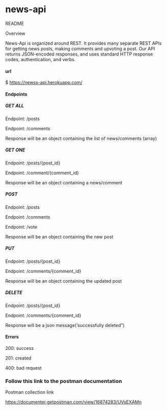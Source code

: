 # news-api
README

Overview

News-Api is organized around REST. It provides many separate REST APIs for getting news posts, making comments and upvoting a post. Our API returns JSON-encoded responses, and uses standard HTTP response codes, authentication, and verbs.

#### url

$ https://newss-api.herokuapp.com/

#### Endpoints

##### GET ALL

Endpoint: /posts

Endpoint: /comments

Response will be an object containing the list of news/comments (array) 

##### GET ONE

Endpoint: /posts/{post_id}

Endpoint: /comment/{comment_id}

Response will be an object containing a news/comment

##### POST

Endpoint: /posts

Endpoint: /comments

Endpoint: /vote 

Response will be an object containing the new post 

##### PUT

Endpoint: /posts/{post_id}

Endpoint: /comments/{comment_id}

Response will be an object containing the updated post 

##### DELETE

Endpoint: /posts/{post_id}

Endpoint: /comments/{comment_id}

Response will be a json message(‘successfully deleted”)


#### Errors

200: success

201: created

400: bad request

### Follow this link to the postman documentation

Postman collection link

https://documenter.getpostman.com/view/16874283/UVsEXAMn
